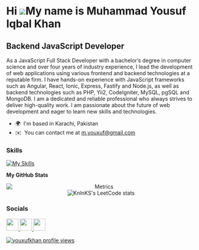 Hi ![](https://user-images.githubusercontent.com/18350557/176309783-0785949b-9127-417c-8b55-ab5a4333674e.gif)My name is Muhammad Yousuf Iqbal Khan
==================================================================================================================================================

Backend JavaScript Developer
----------------------------

As a JavaScript Full Stack Developer with a bachelor’s degree in computer science and over four years of industry experience, I lead the development of web applications using various frontend and backend technologies at a reputable firm. I have hands-on experience with JavaScript frameworks such as Angular, React, Ionic, Express, Fastify and Node.js, as well as backend technologies such as PHP, Yii2, CodeIgniter, MySQL, pgSQL and MongoDB. I am a dedicated and reliable professional who always strives to deliver high-quality work. I am passionate about the future of web development and eager to learn new skills and technologies.

* 🌍  I'm based in Karachi, Pakistan
* ✉️  You can contact me at [m.youxuf@gmail.com](mailto:m.youxuf@gmail.com)

### Skills
[![My Skills](https://skillicons.dev/icons?i=js,ts,nodejs,express,angular,mysql,postgres,mongodb,redis,rabbitmq,docker,aws,git,linux&theme=dark&perline=8)](https://skillicons.dev)


<b>My GitHub Stats</b>
<p align="center" ><img class="svg" src="/github-metrics.svg" alt="Metrics" width="100%></p>

<b>LeetCode</b>

[![KnlnKS's LeetCode stats](https://leetcode-stats-six.vercel.app/?username=youxufkhan&theme=dark)](https://github.com/KnlnKS/leetcode-stats)


### Socials

<p align="left"> <a href="https://www.github.com/youxufkhan" target="_blank" rel="noreferrer"> <picture> <source media="(prefers-color-scheme: dark)" srcset="https://raw.githubusercontent.com/danielcranney/readme-generator/main/public/icons/socials/github-dark.svg" /> <source media="(prefers-color-scheme: light)" srcset="https://raw.githubusercontent.com/danielcranney/readme-generator/main/public/icons/socials/github.svg" /> <img src="https://raw.githubusercontent.com/danielcranney/readme-generator/main/public/icons/socials/github.svg" width="32" height="32" /> </picture> </a> <a href="https://www.linkedin.com/in/yousufiqbalkhan/" target="_blank" rel="noreferrer"> <picture> <source media="(prefers-color-scheme: dark)" srcset="https://raw.githubusercontent.com/danielcranney/readme-generator/main/public/icons/socials/linkedin-dark.svg" /> <source media="(prefers-color-scheme: light)" srcset="https://raw.githubusercontent.com/danielcranney/readme-generator/main/public/icons/socials/linkedin.svg" /> <img src="https://raw.githubusercontent.com/danielcranney/readme-generator/main/public/icons/socials/linkedin.svg" width="32" height="32" /> </picture> </a> <a href="https://www.stackoverflow.com/users/9066939/yousuf-khan" target="_blank" rel="noreferrer"> <picture> <source media="(prefers-color-scheme: dark)" srcset="undefined" /> <source media="(prefers-color-scheme: light)" srcset="https://raw.githubusercontent.com/danielcranney/readme-generator/main/public/icons/socials/stackoverflow.svg" /> <img src="https://raw.githubusercontent.com/danielcranney/readme-generator/main/public/icons/socials/stackoverflow.svg" width="32" height="32" /> </picture> </a></p>

[![youxufkhan profile views](https://u8views.com/api/v1/github/profiles/32437099/views/day-week-month-total-count.svg)](https://u8views.com/github/youxufkhan)

<style>
  .svg {
    max-height: 100%; /* Adjust the max-height as needed */
    width: auto;
    display: block;
    margin: 0 auto; /* This will center the SVG */
  }
</style>
